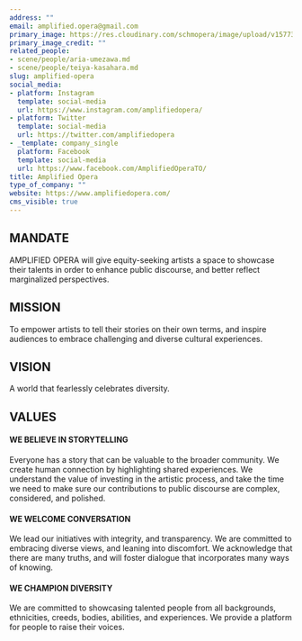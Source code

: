 ```yaml
---
address: ""
email: amplified.opera@gmail.com
primary_image: https://res.cloudinary.com/schmopera/image/upload/v1577395387/media/2019/12/Logo-AmplifiedOpera_xcptuq.jpg
primary_image_credit: ""
related_people:
- scene/people/aria-umezawa.md
- scene/people/teiya-kasahara.md
slug: amplified-opera
social_media:
- platform: Instagram
  template: social-media
  url: https://www.instagram.com/amplifiedopera/
- platform: Twitter
  template: social-media
  url: https://twitter.com/amplifiedopera
- _template: company_single
  platform: Facebook
  template: social-media
  url: https://www.facebook.com/AmplifiedOperaTO/
title: Amplified Opera
type_of_company: ""
website: https://www.amplifiedopera.com/
cms_visible: true
---
```

## MANDATE

AMPLIFIED OPERA will give equity-seeking artists a space to showcase their talents in order to enhance public discourse, and better reflect marginalized perspectives. 

## MISSION

To empower artists to tell their stories on their own terms, and inspire audiences to embrace challenging and diverse cultural experiences.  

## VISION 

A world that fearlessly celebrates diversity.

## VALUES

#### WE BELIEVE IN STORYTELLING

Everyone has a story that can be valuable to the broader community. We create human connection by highlighting shared experiences. We understand the value of investing in the artistic process, and take the time we need to make sure our contributions to public discourse are complex, considered, and polished. 

#### WE WELCOME CONVERSATION 

We lead our initiatives with integrity, and transparency. We are committed to embracing diverse views, and leaning into discomfort. We acknowledge that there are many truths, and will foster dialogue that incorporates many ways of knowing.

#### WE CHAMPION DIVERSITY 

We are committed to showcasing talented people from all backgrounds, ethnicities, creeds, bodies, abilities, and experiences. We provide a platform for people to raise their voices.